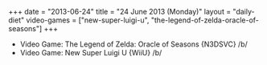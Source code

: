 +++
date = "2013-06-24"
title = "24 June 2013 (Monday)"
layout = "daily-diet"
video-games = ["new-super-luigi-u", "the-legend-of-zelda-oracle-of-seasons"]
+++


* Video Game: The Legend of Zelda: Oracle of Seasons {N3DSVC} /b/
* Video Game: New Super Luigi U {WiiU} /b/